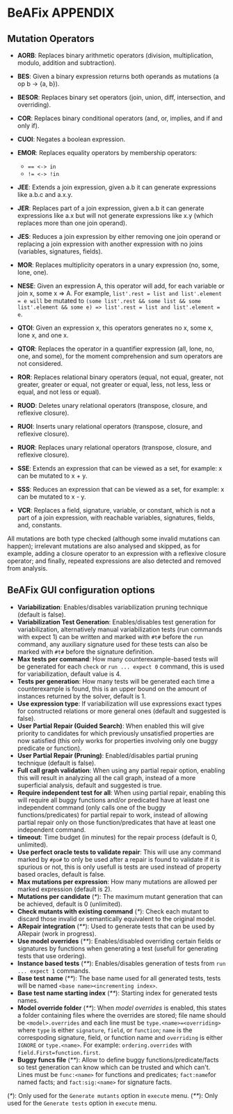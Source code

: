 # BeAFix APPENDIX

## Mutation Operators

* **AORB**: Replaces binary arithmetic operators (division, multiplication, modulo, addition and subtraction).
* **BES**: Given a binary expression returns both operands as mutations (a op b -> {a, b}).
* **BESOR**: Replaces binary set operators (join, union, diff, intersection, and overriding).
* **COR**: Replaces binary conditional operators (and, or, implies, and if and only if).
* **CUOI**: Negates a boolean expression.
* **EMOR**: Replaces equality operators by membership operators:
   * `== <-> in`
   * `!= <-> !in`
* **JEE**: Extends a join expression, given a.b it can generate expressions like a.b.c and a.x.y.
* **JER**: Replaces part of a join expression, given a.b it can generate expressions like a.x but will not generate expressions like x.y (which replaces more than one join operand).
* **JES**: Reduces a join expression by either removing one join operand or replacing a join expression with another expression with no joins (variables, signatures, fields).
* **MOR**: Replaces multiplicity operators in a unary expression (no, some, lone, one).
* **NESE**: Given an expression A, this operator will add, for each variable or join x, some x => A. For example, 
			`list'.rest = list and list'.element = e will` be mutated to
			`(some list'.rest && some list && some list'.element && some e) => list'.rest = list and list'.element = e`.

* **QTOI**: Given an expression x, this operators generates no x, some x, lone x, and one x.
* **QTOR**: Replaces the operator in a quantifier expression (all, lone, no, one, and some), for the moment comprehension and sum operators are not considered.
* **ROR**: Replaces relational binary operators (equal, not equal, greater, not greater, greater or equal, not greater or equal, less, not less, less or equal, and not less or equal).
* **RUOD**: Deletes unary relational operators (transpose, closure, and reflexive closure).
* **RUOI**: Inserts unary relational operators (transpose, closure, and reflexive closure).
* **RUOR**: Replaces unary relational operators (transpose, closure, and reflexive closure).
* **SSE**: Extends an expression that can be viewed as a set, for example: x can be mutated to x + y.
* **SSS**: Reduces an expression that can be viewed as a set, for example: x can be mutated to x - y.
* **VCR**: Replaces a field, signature, variable, or constant, which is not a part of a join expression,  with reachable variables, signatures, fields, and, constants.

All mutations are both type checked (although some invalid mutations can happen); irrelevant mutations are also analysed and skipped, as for example, adding a closure operator to an expression with a reflexive closure operator;  and finally, repeated expressions are also detected and removed from analysis. 


## <a name="appendix.beafixGUIConfig"></a> BeAFix GUI configuration options

* **Variabilization**: Enables/disables variabilization pruning technique (default is false).
* **Variabilization Test Generation**: Enables/disables test generation for variabilization, alternatively manual variabilization tests (run commands with expect 1) can be written and marked with `#t#` before the `run` command, any auxiliary signature used for these tests can also be marked with `#t#` before the signature definition.
* **Max tests per command**: How many counterexample-based tests will be generated for each `check` or `run ... expect 0` command, this is used for variabilization, default value is 4.
* **Tests per generation**: How many tests will be generated each time a counterexample is found, this is an upper bound on the amount of instances returned by the solver, default is 1.
* **Use expression type**: If variabilization will use expressions exact types for constructed relations or more general ones (default and suggested is false).
* **User Partial Repair (Guided Search)**: When enabled this will give priority to candidates for which previously unsatisfied properties are now satisfied (this only works for properties involving only one buggy predicate or function).
* **User Partial Repair (Pruning)**: Enabled/disables partial pruning technique (default is false).
* **Full call graph validation**: When using any partial repair option, enabling this will result in analyzing all the call graph, instead of a more superficial analysis, default and suggested is true.
* **Require independent test for all**: When using partial repair, enabling this will require all buggy functions and/or predicated have at least one independent command (only calls one of the buggy functions/predicates) for partial repair to work, instead of allowing partial repair only on those function/predicates that have at least one independent command.
* **timeout**: Time budget (in minutes) for the repair process (default is 0, unlimited).
* **Use perfect oracle tests to validate repair**: This will use any command marked by `#po#` to only be used after a repair is found to validate if it is spurious or not, this is only usefull is tests are used instead of property based oracles, default is false.
* **Max mutations per expression**: How many mutations are allowed per marked expression (default is 2).
* **Mutations per candidate** (_*_): The maximum mutant generation that can be achieved, default is 0 (unlimited).
* **Check mutants with existing command** (_*_): Check each mutant to discard those invalid or semantically equivalent to the original model.
* **ARepair integration** (_**_): Used to generate tests that can be used by ARepair (work in progress).
* **Use model overrides** (_**_): Enables/disabled overriding certain fields or signatures by functions when generating a test (usefull for generating tests that use ordering).
* **Instance based tests** (_**_): Enables/disables generation of tests from `run ... expect 1` commands.
* **Base test name** (_**_): The base name used for all generated tests, tests will be named `<base name><incrementing index>`.
* **Base test name starting index** (_**_): Starting index for generated tests names.
* **Model override folder** (_**_): When _model overrides_ is enabled, this states a folder containing files where the overrides are stored; file name should be `<model>.overrides` and each line must be `type.<name>=<overriding>` where `type` is either `signature`, `field`, or `function`; `name` is the correspoding signature, field, or function name and `overriding` is either `IGNORE` or `type.<name>`. For example: `ordering.overrides` with `field.First=function.first`.
* **Buggy funcs file** (_**_): Allow to define buggy functions/predicate/facts so test generation can know which can be trusted and which can't. Lines must be `func:<name>` for functions and predicates; `fact:name`for named facts; and `fact:sig:<name>` for signature facts.
   
(_*_): Only used for the `Generate mutants` option in `execute` menu.
(_**_): Only used for the `Generate tests` option in `execute` menu.
